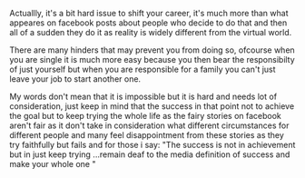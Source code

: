 Actuallly, it's a bit hard issue to shift your career, it's much more than what appeares on facebook posts about people who decide to do that and then all of a sudden they do it as reality is widely different from the virtual world.

There are many hinders that may prevent you from doing so, ofcourse when you are single it is much more easy because you then bear the responsibilty of just yourself but when you are responsible for a family you can't just leave your job to start another one.

My words don't mean that it is impossible but it is hard and needs lot of consideration, just keep in mind that the success in that point not to achieve the goal but to keep trying the whole life as the fairy stories on facebook aren't fair as it don't take in consideration what different circumstances for different people and many feel disappointment from these stories as they try faithfully but fails and for those i say:
"The success is not in achievement but in just keep trying ...remain deaf to the media definition of success and make your whole one "